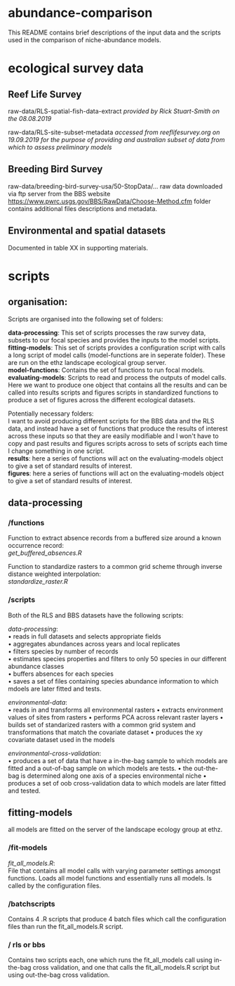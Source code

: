 # __abundance-comparison__

This README contains brief descriptions of the input data and the scripts used in the comparison of niche-abundance models. 


# __ecological survey data__

## Reef Life Survey

raw-data/RLS-spatial-fish-data-extract _provided by Rick Stuart-Smith on the 08.08.2019_

raw-data/RLS-site-subset-metadata _accessed from reeflifesurvey.org on 19.09.2019 for the purpose of providing and australian subset of data from which to assess preliminary models_

## Breeding Bird Survey

raw-data/breeding-bird-survey-usa/50-StopData/...
raw data downloaded via ftp server from the BBS website https://www.pwrc.usgs.gov/BBS/RawData/Choose-Method.cfm folder contains additional files descriptions and metadata.

## Environmental and spatial datasets

Documented in table XX in supporting materials.

# __scripts__

## __organisation__: 

Scripts are organised into the following set of folders:  
  
__data-processing__: This set of scripts processes the raw survey data, subsets to our focal species and provides the inputs to the model scripts.   
__fitting-models__: This set of scripts provides a configuration script with calls a long script of model calls (model-functions are in seperate folder). These are run on the ethz landscape ecological group server.   
__model-functions__: Contains the set of functions to run focal models.   
__evaluating-models__: Scripts to read and process the outputs of model calls. Here we want to produce one object that contains all the results and can be called into results scripts and figures scripts in standardized functions to produce a set of figures across the different ecological datasets.   

Potentially necessary folders:   
I want to avoid producing different scripts for the BBS data and the RLS data, and instead have a set of functions that produce the results of interest across these inputs so that they are easily modifiable and I won't have to copy and past results and figures scripts across to sets of scripts each time I change something in one script.   
__results__: here a series of functions will act on the evaluating-models object to give a set of standard results of interest.   
__figures__: here a series of functions will act on the evaluating-models object to give a set of standard results of interest.  


## __data-processing__

### /functions

Function to extract absence records from a buffered size around a known occurrence record:  
_get_buffered_absences.R_  
  
Function to standardize rasters to a common grid scheme through inverse distance weighted interpolation:  
_standardize_raster.R_    

### /scripts  

Both of the RLS and BBS datasets have the following scripts: 

_data-processing_:  
• reads in full datasets and selects appropriate fields  
• aggregates abundances across years and local replicates  
• filters species by number of records  
• estimates species properties and filters to only 50 species in our different abundance classes  
• buffers absences for each species  
• saves a set of files containing species abundance information to which mdoels are later fitted and tests. 

_environmental-data_:  
• reads in and transforms all environmental rasters
• extracts environment values of sites from rasters
• performs PCA across relevant raster layers
• builds set of standarized rasters with a common grid system and transformations that match the covariate dataset
• produces the xy covariate dataset used in the models

_environmental-cross-validation_:  
• produces a set of data that have a in-the-bag sample to which models are fitted and a out-of-bag sample on which models are tests. 
• the out-the-bag is determined along one axis of a species environmental niche 
• produces a  set of oob cross-validation data to which models are later fitted and tested.


## __fitting-models__

all models are fitted on the server of the landscape ecology group at ethz. 
 
### /fit-models

_fit_all_models.R_:  
File that contains all model calls with varying parameter settings amongst functions. Loads all model functions and essentially runs all models. Is called by the configuration files. 

### /batchscripts  

Contains 4 .R scripts that produce 4 batch files which call the configuration files than run the fit_all_models.R script. 

### / rls or bbs 

Contains two scripts each, one which runs the fit_all_models call using in-the-bag cross validation, and one that calls the fit_all_models.R script but using out-the-bag cross validation. 


